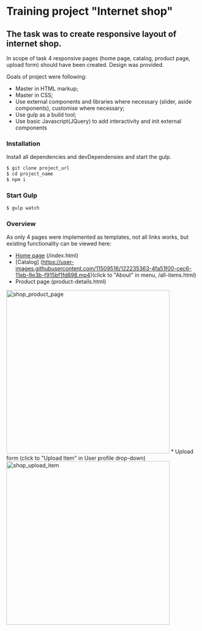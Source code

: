 # Training project "Internet shop"
## The task was to create responsive layout of internet shop. 
In scope of task 4 responsive pages (home page, catalog, product page, upload form) should have been created.
Design was provided.

Goals of project were following:
* Master in HTML markup;
* Master in CSS;
* Use external components and libraries where necessary (slider, aside components), customise where necessary;
* Use gulp as a build tool; 
* Use basic Javascript(JQuery) to add interactivity and init external components


### Installation
Install all dependencies and devDependensies and start the gulp.
```sh
$ git clone project_url
$ cd project_name
$ npm i
```

### Start Gulp
```sh
$ gulp watch
```
### Overview
As only 4 pages were implemented as templates, not all links works, but existing functionality can be viewed here:
* [Home page](https://user-images.githubusercontent.com/11509516/122233303-9d208c80-cec4-11eb-9a52-39a1a61337b4.mp4) (/index.html) 
* [Catalog] (https://user-images.githubusercontent.com/11509516/122235363-4fa51f00-cec6-11eb-9e3b-f915bf1fd898.mp4)(click to "About" in menu, /all-items.html)
* Product page (product-details.html)
<img width="426" alt="shop_product_page" src="https://user-images.githubusercontent.com/11509516/122235068-0e147400-cec6-11eb-8600-c499ec2bb7e6.png">
* Upload form (click to "Upload Item" in User profile drop-down)
<img width="426" alt="shop_upload_item" src="https://user-images.githubusercontent.com/11509516/122235124-1d93bd00-cec6-11eb-887f-8a26a1936629.png">
